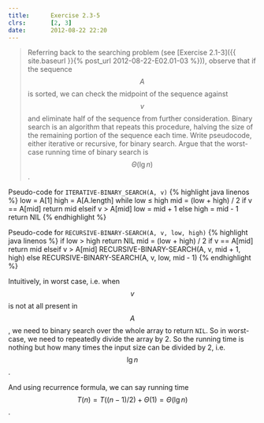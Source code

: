 ```yaml
---
title:      Exercise 2.3-5
clrs:       [2, 3]
date:       2012-08-22 22:20
---
```


>Referring back to the searching problem (see [Exercise 2.1-3]({{ site.baseurl }}{% post_url 2012-08-22-E02.01-03 %})), observe that if the sequence $$A$$ is sorted, we can check the midpoint of the sequence against $$v$$ and eliminate half of the sequence from further consideration. Binary search is an algorithm that repeats this procedure, halving the size of the remaining portion of the sequence each time. Write pseudocode, either iterative or recursive, for binary search. Argue that the worst-case running time of binary search is $$\Theta(\lg n)$$.

Pseudo-code for `ITERATIVE-BINARY_SEARCH(A, v)`
{% highlight java linenos %}
low = A[1]
high = A[A.length]
while low &le; high
    mid = (low + high) / 2
    if v == A[mid]
        return mid
    elseif v > A[mid]
        low = mid + 1
    else
        high = mid - 1
return NIL
{% endhighlight %}

Pseudo-code for `RECURSIVE-BINARY-SEARCH(A, v, low, high)`
{% highlight java linenos %}
if low > high
   return NIL
mid = (low + high) / 2
if v == A[mid]
    return mid
elseif v > A[mid]
    RECURSIVE-BINARY-SEARCH(A, v, mid + 1, high)
else
    RECURSIVE-BINARY-SEARCH(A, v, low, mid - 1)
{% endhighlight %}


Intuitively, in worst case, i.e. when $$v$$ is not at all present in $$A$$, we need to binary search over the whole array to return `NIL`. So in worst-case, we need to repeatedly divide the array by 2. So the running time is nothing but how many times the input size can be divided by 2, i.e. $$\lg n$$.

And using recurrence formula, we can say running time $$T(n) = T((n - 1)/2) + \Theta(1) = \Theta(\lg n)$$.